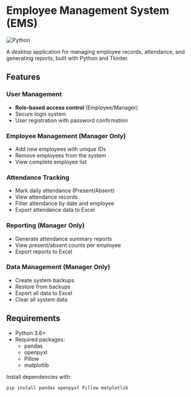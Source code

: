 # Employee Management System (EMS)

![Python](https://img.shields.io/badge/Python-3.6+-blue.svg)

A desktop application for managing employee records, attendance, and generating reports, built with Python and Tkinter.

## Features

### User Management
- **Role-based access control** (Employee/Manager)
- Secure login system
- User registration with password confirmation

### Employee Management (Manager Only)
- Add new employees with unique IDs
- Remove employees from the system
- View complete employee list

### Attendance Tracking
- Mark daily attendance (Present/Absent)
- View attendance records
- Filter attendance by date and employee
- Export attendance data to Excel

### Reporting (Manager Only)
- Generate attendance summary reports
- View present/absent counts per employee
- Export reports to Excel

### Data Management (Manager Only)
- Create system backups
- Restore from backups
- Export all data to Excel
- Clear all system data

## Requirements

- Python 3.6+
- Required packages:
  - pandas
  - openpyxl
  - Pillow
  - matplotlib

Install dependencies with:
```bash
pip install pandas openpyxl Pillow matplotlib

